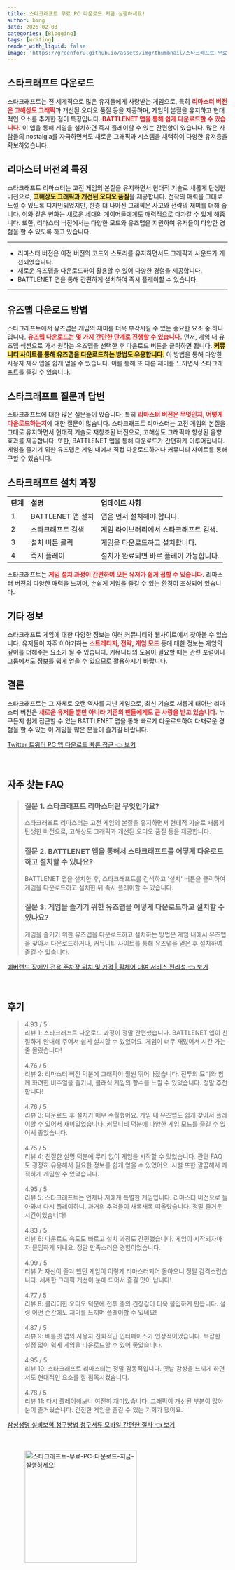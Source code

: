 ```yaml
---
title: 스타크래프트 무료 PC 다운로드 지금 실행하세요!
author: bing
date: 2025-02-03
categories: [Blogging]
tags: [writing]
render_with_liquid: false
image: 'https://greenforu.github.io/assets/img/thumbnail/스타크래프트-무료-PC-다운로드-지금-실행하세요!.webp'
---
```



<h2 id='스타크래프트_다운로드'>스타크래프트 다운로드</h2>

<p>스타크래프트는 전 세계적으로 많은 유저들에게 사랑받는 게임으로, 특히 <b><span style="color: #ee2323;">리마스터 버전은 고해상도 그래픽</span></b>과 개선된 오디오 품질 등을 제공하며, 게임의 본질을 유지하고 현대적인 요소를 추가한 점이 특징입니다. <b><span style="color: #ee2323;">BATTLENET 앱을 통해 쉽게 다운로드할 수 있습니다.</span></b> 이 앱을 통해 게임을 설치하면 즉시 플레이할 수 있는 간편함이 있습니다. 많은 사람들의 nostalgia를 자극하면서도 새로운 그래픽과 시스템을 채택하여 다양한 유저층을 확보하였습니다.</p>

<h2 id='리마스터_버전의_특징'>리마스터 버전의 특징</h2>

<p>스타크래프트 리마스터는 고전 게임의 본질을 유지하면서 현대적 기술로 새롭게 탄생한 버전으로, <b><span style="background-color: #ffe066;">고해상도 그래픽과 개선된 오디오 품질</span></b>을 제공합니다. 전작의 매력을 그대로 느낄 수 있도록 디자인되었지만, 한층 더 나아진 그래픽은 사고와 전략의 재미를 더해 줍니다. 이와 같은 변화는 새로운 세대의 게이머들에게도 매력적으로 다가갈 수 있게 해줍니다. 또한, 리마스터 버전에서는 다양한 모드와 유즈맵을 지원하여 유저들이 다양한 경험을 할 수 있도록 하고 있습니다.</p>

<hr />

<ul>
    <li>리마스터 버전은 이전 버전의 코드와 스토리를 유지하면서도 그래픽과 사운드가 개선되었습니다.</li>
    <li>새로운 유즈맵을 다운로드하여 활용할 수 있어 다양한 경험을 제공합니다.</li>
    <li>BATTLENET 앱을 통해 간편하게 설치하여 즉시 플레이할 수 있습니다.</li>
</ul>

<hr />

<h2 id='유즈맵_다운로드_방법'>유즈맵 다운로드 방법</h2>

<p>스타크래프트에서 유즈맵은 게임의 재미를 더욱 부각시킬 수 있는 중요한 요소 중 하나입니다. <b><span style="color: #ee2323;">유즈맵 다운로드는 몇 가지 간단한 단계로 진행할 수 있습니다.</span></b> 먼저, 게임 내 유즈맵 섹션으로 가서 원하는 유즈맵을 선택한 후 다운로드 버튼을 클릭하면 됩니다. <b><span style="background-color: #ffe066;">커뮤니티 사이트를 통해 유즈맵을 다운로드하는 방법도 유용합니다.</span></b> 이 방법을 통해 다양한 사용자 제작 맵을 쉽게 얻을 수 있습니다. 이를 통해 또 다른 재미를 느끼면서 스타크래프트를 즐길 수 있습니다.</p>

<h2 id='스타크래프트_질문과_답변'>스타크래프트 질문과 답변</h2>

<p>스타크래프트에 대한 많은 질문들이 있습니다. 특히 <b><span style="color: #ee2323;">리마스터 버전은 무엇인지, 어떻게 다운로드하는지</span></b>에 대한 질문이 많습니다. 스타크래프트 리마스터는 고전 게임의 본질을 그대로 유지하면서 현대적 기술로 재창조된 버전으로, 고해상도 그래픽과 향상된 음향 효과를 제공합니다. 또한, BATTLENET 앱을 통해 다운로드가 간편하게 이루어집니다. 게임을 즐기기 위한 유즈맵은 게임 내에서 직접 다운로드하거나 커뮤니티 사이트를 통해 구할 수 있습니다.</p>

<h2 id='스타크래프트_설치_과정'>스타크래프트 설치 과정</h2>

<table>
    <tr>
        <td><b>단계</b></td>
        <td><b>설명</b></td>
        <td><b>업데이트 사항</b></td>
    </tr>
    <tr>
        <td>1</td>
        <td>BATTLENET 앱 설치</td>
        <td>앱을 먼저 설치해야 합니다.</td>
    </tr>
    <tr>
        <td>2</td>
        <td>스타크래프트 검색</td>
        <td>게임 라이브러리에서 스타크래프트 검색.</td>
    </tr>
    <tr>
        <td>3</td>
        <td>설치 버튼 클릭</td>
        <td>게임을 다운로드하고 설치합니다.</td>
    </tr>
    <tr>
        <td>4</td>
        <td>즉시 플레이</td>
        <td>설치가 완료되면 바로 플레이 가능합니다.</td>
    </tr>
</table>

<p>스타크래프트는 <b><span style="color: #ee2323;">게임 설치 과정이 간편하여 모든 유저가 쉽게 접할 수 있습니다.</span></b> 리마스터 버전의 다양한 매력을 느끼며, 손쉽게 게임을 즐길 수 있는 환경이 조성되어 있습니다.</p>

<h2 id='기타_정보'>기타 정보</h2>

<p>스타크래프트 게임에 대한 다양한 정보는 여러 커뮤니티와 웹사이트에서 찾아볼 수 있습니다. 유저들이 자주 이야기하는 <b><span style="color: #ee2323;">스트레티지, 전략, 게임 모드</span></b> 등에 대한 정보는 게임의 깊이를 더해주는 요소가 될 수 있습니다. 커뮤니티의 도움이 필요할 때는 관련 포럼이나 그룹에서도 정보를 쉽게 얻을 수 있으므로 활용하시기 바랍니다.</p>

<h2 id='결론'>결론</h2>

<p>스타크래프트는 그 자체로 오랜 역사를 지닌 게임으로, 최신 기술로 새롭게 태어난 리마스터 버전은 <b><span style="color: #ee2323;">새로운 유저들 뿐만 아니라 기존의 팬들에게도 큰 사랑을 받고 있습니다.</span></b> 누구든지 쉽게 접근할 수 있는 BATTLENET 앱을 통해 빠르게 다운로드하여 다채로운 경험을 할 수 있는 이 게임을 많은 분들이 즐기길 바랍니다.</p>


<p><a class="click-button" title="Twitter 트위터 PC 앱 다운로드 빠른 접근" href="https://greenforu.github.io/posts/Twitter-%ED%8A%B8%EC%9C%84%ED%84%B0-PC-%EC%95%B1-%EB%8B%A4%EC%9A%B4%EB%A1%9C%EB%93%9C-%EB%B9%A0%EB%A5%B8-%EC%A0%91%EA%B7%BC/" rel="dofollow">Twitter 트위터 PC 앱 다운로드 빠른 접근 👈 보기</a></p><br>
<h2 id='자주_찾는_FAQ'>자주 찾는 FAQ</h2>
<div itemscope="" itemtype="https://schema.org/FAQPage"> 
<blockquote> 
<div itemscope="" itemprop="mainEntity" itemtype="https://schema.org/Question"> 
<h3 itemprop="name">질문 1. 스타크래프트 리마스터란 무엇인가요?</h3> 
<div itemscope="" itemprop="acceptedAnswer" itemtype="https://schema.org/Answer"> 
<span itemprop="text"> 
<p>스타크래프트 리마스터는 고전 게임의 본질을 유지하면서 현대적 기술로 새롭게 탄생한 버전으로, 고해상도 그래픽과 개선된 오디오 품질 등을 제공합니다.</p> 
</span> 
</div> 
</div> 
<div itemscope="" itemprop="mainEntity" itemtype="https://schema.org/Question"> 
<h3 itemprop="name">질문 2. BATTLENET 앱을 통해서 스타크래프트를 어떻게 다운로드하고 설치할 수 있나요?</h3> 
<div itemscope="" itemprop="acceptedAnswer" itemtype="https://schema.org/Answer"> 
<span itemprop="text"> 
<p>BATTLENET 앱을 설치한 후, 스타크래프트를 검색하고 '설치' 버튼을 클릭하여 게임을 다운로드하고 설치한 뒤 즉시 플레이할 수 있습니다.</p> 
</span> 
</div> 
</div> 
<div itemscope="" itemprop="mainEntity" itemtype="https://schema.org/Question"> 
<h3 itemprop="name">질문 3. 게임을 즐기기 위한 유즈맵을 어떻게 다운로드하고 설치할 수 있나요?</h3> 
<div itemscope="" itemprop="acceptedAnswer" itemtype="https://schema.org/Answer"> 
<span itemprop="text"> 
<p>게임을 즐기기 위한 유즈맵을 다운로드하고 설치하는 방법은 게임 내에서 유즈맵을 찾아서 다운로드하거나, 커뮤니티 사이트를 통해 유즈맵을 얻은 후 설치하여 즐길 수 있습니다.</p> 
</span> 
</div> 
</div> 
</blockquote> 
</div>
<p><a class="click-button" title="에버랜드 장애인 전용 주차장 위치 및 가격 | 휠체어 대여 서비스 편리성" href="https://greenforu.github.io/posts/%EC%97%90%EB%B2%84%EB%9E%9C%EB%93%9C-%EC%9E%A5%EC%95%A0%EC%9D%B8-%EC%A0%84%EC%9A%A9-%EC%A3%BC%EC%B0%A8%EC%9E%A5-%EC%9C%84%EC%B9%98-%EB%B0%8F-%EA%B0%80%EA%B2%A9-%ED%9C%A0%EC%B2%B4%EC%96%B4-%EB%8C%80%EC%97%AC-%EC%84%9C%EB%B9%84%EC%8A%A4-%ED%8E%B8%EB%A6%AC%EC%84%B1/" rel="dofollow">에버랜드 장애인 전용 주차장 위치 및 가격 | 휠체어 대여 서비스 편리성 👈 보기</a></p><br>
<h2 id='후기'>후기</h2>
<div itemscope itemtype="https://schema.org/Product">
  <blockquote>
  <div itemprop="review" itemscope itemtype="https://schema.org/Review">
      <div itemprop="reviewRating" itemscope itemtype="https://schema.org/Rating"> <span itemprop="ratingValue">4.93</span> / <span itemprop="bestRating">5</span> </div>
      <span itemprop="reviewBody">리뷰 1: 스타크래프트 다운로드 과정이 정말 간편했습니다. BATTLENET 앱이 친절하게 안내해 주어서 쉽게 설치할 수 있었어요. 게임이 너무 재밌어서 시간 가는 줄 몰랐습니다!</span>
  </div>
  <br>
  <div itemprop="review" itemscope itemtype="https://schema.org/Review">
      <div itemprop="reviewRating" itemscope itemtype="https://schema.org/Rating"> <span itemprop="ratingValue">4.76</span> / <span itemprop="bestRating">5</span> </div>
      <span itemprop="reviewBody">리뷰 2: 리마스터 버전 덕분에 그래픽이 훨씬 뛰어나졌습니다. 전투의 묘미와 함께 화려한 비주얼을 즐기니, 클래식 게임의 향수를 느낄 수 있었습니다. 정말 추천합니다!</span>
  </div>
  <br>
  <div itemprop="review" itemscope itemtype="https://schema.org/Review">
      <div itemprop="reviewRating" itemscope itemtype="https://schema.org/Rating"> <span itemprop="ratingValue">4.76</span> / <span itemprop="bestRating">5</span> </div>
      <span itemprop="reviewBody">리뷰 3: 다운로드 후 설치가 매우 수월했어요. 게임 내 유즈맵도 쉽게 찾아서 플레이할 수 있어서 재미있었습니다. 커뮤니티 덕분에 다양한 게임 모드를 즐길 수 있어서 좋았습니다.</span>
  </div>
  <br>
  <div itemprop="review" itemscope itemtype="https://schema.org/Review">
      <div itemprop="reviewRating" itemscope itemtype="https://schema.org/Rating"> <span itemprop="ratingValue">4.75</span> / <span itemprop="bestRating">5</span> </div>
      <span itemprop="reviewBody">리뷰 4: 친절한 설명 덕분에 무리 없이 게임을 시작할 수 있었습니다. 관련 FAQ도 굉장히 유용해서 필요한 정보를 쉽게 얻을 수 있었어요. 시설 또한 깔끔해서 쾌적하게 게임할 수 있었습니다.</span>
  </div>
  <br>
  <div itemprop="review" itemscope itemtype="https://schema.org/Review">
      <div itemprop="reviewRating" itemscope itemtype="https://schema.org/Rating"> <span itemprop="ratingValue">4.95</span> / <span itemprop="bestRating">5</span> </div>
      <span itemprop="reviewBody">리뷰 5: 스타크래프트는 언제나 저에게 특별한 게임입니다. 리마스터 버전으로 돌아와서 다시 플레이하니, 과거의 추억들이 새록새록 떠올랐습니다. 정말 즐거운 시간이었습니다!</span>
  </div>
  <br>
  <div itemprop="review" itemscope itemtype="https://schema.org/Review">
      <div itemprop="reviewRating" itemscope itemtype="https://schema.org/Rating"> <span itemprop="ratingValue">4.83</span> / <span itemprop="bestRating">5</span> </div>
      <span itemprop="reviewBody">리뷰 6: 다운로드 속도도 빠르고 설치 과정도 간편했습니다. 게임이 시작되자마자 몰입하게 되네요. 정말 만족스러운 경험이었습니다.</span>
  </div>
  <br>
  <div itemprop="review" itemscope itemtype="https://schema.org/Review">
      <div itemprop="reviewRating" itemscope itemtype="https://schema.org/Rating"> <span itemprop="ratingValue">4.99</span> / <span itemprop="bestRating">5</span> </div>
      <span itemprop="reviewBody">리뷰 7: 자신이 즐겨 했던 게임이 이렇게 리마스터되어 돌아오니 정말 감격스럽습니다. 세세한 그래픽 개선이 눈에 띄어서 즐길 맛이 납니다!</span>
  </div>
  <br>
  <div itemprop="review" itemscope itemtype="https://schema.org/Review">
      <div itemprop="reviewRating" itemscope itemtype="https://schema.org/Rating"> <span itemprop="ratingValue">4.77</span> / <span itemprop="bestRating">5</span> </div>
      <span itemprop="reviewBody">리뷰 8: 클리어한 오디오 덕분에 전투 중의 긴장감이 더욱 몰입하게 만듭니다. 설령 어떤 순간에도 재미를 느끼며 플레이할 수 있네요!</span>
  </div>
  <br>
  <div itemprop="review" itemscope itemtype="https://schema.org/Review">
      <div itemprop="reviewRating" itemscope itemtype="https://schema.org/Rating"> <span itemprop="ratingValue">4.87</span> / <span itemprop="bestRating">5</span> </div>
      <span itemprop="reviewBody">리뷰 9: 배틀넷 앱의 사용자 친화적인 인터페이스가 인상적이었습니다. 복잡한 설정 없이 쉽게 게임을 다운로드할 수 있어 좋았습니다.</span>
  </div>
  <br>
  <div itemprop="review" itemscope itemtype="https://schema.org/Review">
      <div itemprop="reviewRating" itemscope itemtype="https://schema.org/Rating"> <span itemprop="ratingValue">4.95</span> / <span itemprop="bestRating">5</span> </div>
      <span itemprop="reviewBody">리뷰 10: 스타크래프트 리마스터는 정말 감동적입니다. 옛날 감성을 느끼게 하면서도 현대적인 요소를 잘 접목시켰습니다.</span>
  </div>
  <br>
  <div itemprop="review" itemscope itemtype="https://schema.org/Review">
      <div itemprop="reviewRating" itemscope itemtype="https://schema.org/Rating"> <span itemprop="ratingValue">4.78</span> / <span itemprop="bestRating">5</span> </div>
      <span itemprop="reviewBody">리뷰 11: 다시 플레이해보니 여전히 재미있습니다. 그래픽이 개선된 부분이 많아 눈이 즐거웠습니다. 건전한 게임을 즐길 수 있는 기회가 됐어요.</span>
  </div>
  </blockquote>
</div>
<p><a class="click-button" title="삼성생명 실비보험 청구방법 청구서류 모바일 간편한 절차" href="https://greenforu.github.io/posts/%EC%82%BC%EC%84%B1%EC%83%9D%EB%AA%85-%EC%8B%A4%EB%B9%84%EB%B3%B4%ED%97%98-%EC%B2%AD%EA%B5%AC%EB%B0%A9%EB%B2%95-%EC%B2%AD%EA%B5%AC%EC%84%9C%EB%A5%98-%EB%AA%A8%EB%B0%94%EC%9D%BC-%EA%B0%84%ED%8E%B8%ED%95%9C-%EC%A0%88%EC%B0%A8/" rel="dofollow">삼성생명 실비보험 청구방법 청구서류 모바일 간편한 절차 👈 보기</a></p><br>
<figure class="image"><img src="https://greenforu.github.io/assets/img/thumbnail/스타크래프트-무료-PC-다운로드-지금-실행하세요!.webp" alt="스타크래프트-무료-PC-다운로드-지금-실행하세요!" width="256" height="256"></figure>